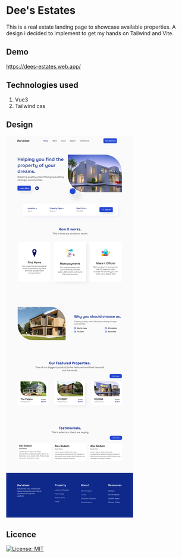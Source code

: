 # Dee's Estates
This is a real estate landing page to showcase available properties. A design i decided to implement to get my hands on Tailwind and Vite.

## Demo
https://dees-estates.web.app/

## Technologies used
1. Vue3
2. Tailwind css

## Design
![Design](./design.png)

## Licence
[![License: MIT](https://img.shields.io/badge/License-MIT-yellow.svg)](./LICENSE.md)
